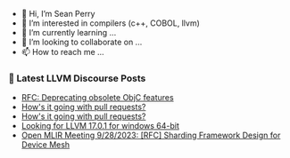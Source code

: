 - 👋 Hi, I’m Sean Perry
- 👀 I’m interested in compilers (c++, COBOL, llvm)
- 🌱 I’m currently learning ...
- 💞️ I’m looking to collaborate on ...
- 📫 How to reach me ...

<!---
s66perry/s66perry is a ✨ special ✨ repository because its `README.md` (this file) appears on your GitHub profile.
You can click the Preview link to take a look at your changes.
--->
### 📕 Latest LLVM Discourse Posts

<!-- DISCOURSE-LLVM:START -->
- [RFC: Deprecating obsolete ObjC features](https://discourse.llvm.org/t/rfc-deprecating-obsolete-objc-features/73560#post_8)
- [How&#39;s it going with pull requests?](https://discourse.llvm.org/t/hows-it-going-with-pull-requests/73467?page=4#post_69)
- [How&#39;s it going with pull requests?](https://discourse.llvm.org/t/hows-it-going-with-pull-requests/73467?page=4#post_68)
- [Looking for LLVM 17.0.1 for windows 64-bit](https://discourse.llvm.org/t/looking-for-llvm-17-0-1-for-windows-64-bit/73694#post_2)
- [Open MLIR Meeting 9/28/2023: [RFC] Sharding Framework Design for Device Mesh](https://discourse.llvm.org/t/open-mlir-meeting-9-28-2023-rfc-sharding-framework-design-for-device-mesh/73695#post_1)
<!-- DISCOURSE-LLVM:END -->
